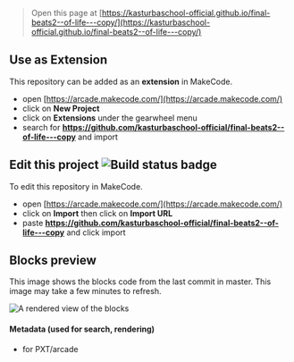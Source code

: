  


> Open this page at [https://kasturbaschool-official.github.io/final-beats2--of-life---copy/](https://kasturbaschool-official.github.io/final-beats2--of-life---copy/)

## Use as Extension

This repository can be added as an **extension** in MakeCode.

* open [https://arcade.makecode.com/](https://arcade.makecode.com/)
* click on **New Project**
* click on **Extensions** under the gearwheel menu
* search for **https://github.com/kasturbaschool-official/final-beats2--of-life---copy** and import

## Edit this project ![Build status badge](https://github.com/kasturbaschool-official/final-beats2--of-life---copy/workflows/MakeCode/badge.svg)

To edit this repository in MakeCode.

* open [https://arcade.makecode.com/](https://arcade.makecode.com/)
* click on **Import** then click on **Import URL**
* paste **https://github.com/kasturbaschool-official/final-beats2--of-life---copy** and click import

## Blocks preview

This image shows the blocks code from the last commit in master.
This image may take a few minutes to refresh.

![A rendered view of the blocks](https://github.com/kasturbaschool-official/final-beats2--of-life---copy/raw/master/.github/makecode/blocks.png)

#### Metadata (used for search, rendering)

* for PXT/arcade
<script src="https://makecode.com/gh-pages-embed.js"></script><script>makeCodeRender("{{ site.makecode.home_url }}", "{{ site.github.owner_name }}/{{ site.github.repository_name }}");</script>
